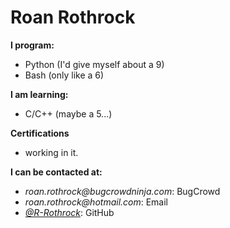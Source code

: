 # Roan Rothrock
**I program:**
- Python (I'd give myself about a 9)
- Bash (only like a 6)

**I am learning:**
- C/C++ (maybe a 5...)

**Certifications**
- working in it. 

**I can be contacted at:**
- _roan.rothrock@bugcrowdninja.com_: BugCrowd
- _roan.rothrock@hotmail.com_: Email
- _[@R-Rothrock](https://github.com/R-Rothrock)_: GitHub 

<!---
R-Rothrock/R-Rothrock is a special repository because its
`README.md` (this file) appears on your GitHub profile.
You can click the Preview link to take a look at your changes.
--->
